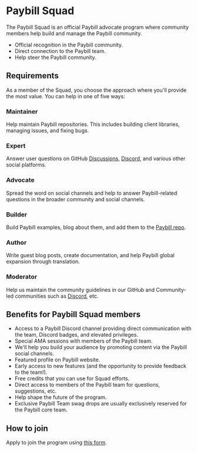 # Paybill Squad

The Paybill Squad is an official Paybill advocate program where community members help build and manage the Paybill community.

- Official recognition in the Paybill community.
- Direct connection to the Paybill team.
- Help steer the Paybill community.

## Requirements

As a member of the Squad, you choose the approach where you'll provide the most value.
You can help in one of five ways:

### Maintainer

Help maintain Paybill repositories. This includes building client libraries, managing issues, and fixing bugs.

### Expert

Answer user questions on GitHub [Discussions](https://github.com/paybilldev/paybill/discussions), [Discord](https://discord.gg/v9rYchap), and various other social platforms.

### Advocate

Spread the word on social channels and help to answer Paybill-related questions in the broader community and social channels.

### Builder

Build Paybill examples, blog about them, and add them to the [Paybill repo](https://github.com/paybilldev/examples/tree/master/).

### Author

Write guest blog posts, create documentation, and help Paybill global expansion through translation.

### Moderator

Help us maintain the community guidelines in our GitHub and Community-led communities such as [Discord](https://discord.gg/v9rYchap), etc.

## Benefits for Paybill Squad members

- Access to a Paybill Discord channel providing direct communication with the team, Discord badges, and elevated privileges.
- Special AMA sessions with members of the Paybill team.
- We'll help you build your audience by promoting content via the Paybill social channels.
- Featured profile on Paybill website.
- Early access to new features (and the opportunity to provide feedback to the team!).
- Free credits that you can use for Squad efforts.
- Direct access to members of the Paybill team for questions, suggestions, etc.
- Help shape the future of the program.
- Exclusive Paybill Team swag drops are usually exclusively reserved for the Paybill core team.

## How to join

Apply to join the program using [this form](#).
